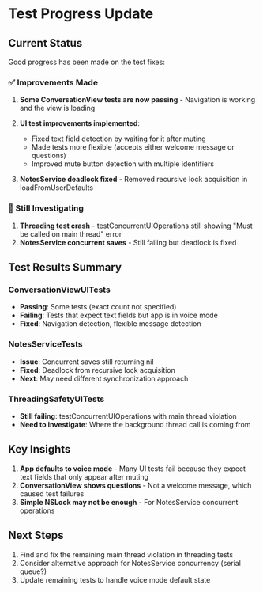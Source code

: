 # Test Progress Update

## Current Status

Good progress has been made on the test fixes:

### ✅ Improvements Made

1. **Some ConversationView tests are now passing** - Navigation is working and the view is loading
2. **UI test improvements implemented**:
   - Fixed text field detection by waiting for it after muting
   - Made tests more flexible (accepts either welcome message or questions)
   - Improved mute button detection with multiple identifiers
   
3. **NotesService deadlock fixed** - Removed recursive lock acquisition in loadFromUserDefaults

### 🔄 Still Investigating

1. **Threading test crash** - testConcurrentUIOperations still showing "Must be called on main thread" error
2. **NotesService concurrent saves** - Still failing but deadlock is fixed

## Test Results Summary

### ConversationViewUITests
- **Passing**: Some tests (exact count not specified)
- **Failing**: Tests that expect text fields but app is in voice mode
- **Fixed**: Navigation detection, flexible message detection

### NotesServiceTests  
- **Issue**: Concurrent saves still returning nil
- **Fixed**: Deadlock from recursive lock acquisition
- **Next**: May need different synchronization approach

### ThreadingSafetyUITests
- **Still failing**: testConcurrentUIOperations with main thread violation
- **Need to investigate**: Where the background thread call is coming from

## Key Insights

1. **App defaults to voice mode** - Many UI tests fail because they expect text fields that only appear after muting
2. **ConversationView shows questions** - Not a welcome message, which caused test failures
3. **Simple NSLock may not be enough** - For NotesService concurrent operations

## Next Steps

1. Find and fix the remaining main thread violation in threading tests
2. Consider alternative approach for NotesService concurrency (serial queue?)
3. Update remaining tests to handle voice mode default state